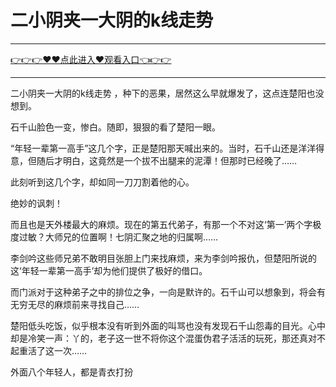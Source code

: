 # 二小阴夹一大阴的k线走势

<hr/> <a href="https://github.com/nemmp/jaok/issues/2">👉👉👉♥♥点此进入♥观看入口👈👉👉</a><hr/>

二小阴夹一大阴的k线走势
，种下的恶果，居然这么早就爆发了，这点连楚阳也没想到。

石千山脸色一变，惨白。随即，狠狠的看了楚阳一眼。

“年轻一辈第一高手”这几个字，正是楚阳那天喊出来的。当时，石千山还是洋洋得意，但随后才明白，这竟然是一个拔不出腿来的泥潭！但那时已经晚了……

此刻听到这几个字，却如同一刀刀割着他的心。

绝妙的讽刺！

而且也是天外楼最大的麻烦。现在的第五代弟子，有那一个不对这‘第一’两个字极度过敏？大师兄的位置啊！七阴汇聚之地的归属啊……

李剑吟这些师兄弟不敢明目张胆上门来找麻烦，来为李剑吟报仇，但楚阳所说的这‘年轻一辈第一高手’却为他们提供了极好的借口。

而门派对于这种弟子之中的排位之争，一向是默许的。石千山可以想象到，将会有无穷无尽的麻烦前来寻找自己……

楚阳低头吃饭，似乎根本没有听到外面的叫骂也没有发现石千山怨毒的目光。心中却是冷笑一声：丫的，老子这一世不将你这个混蛋伪君子活活的玩死，那还真对不起重活了这一次……

外面八个年轻人，都是青衣打扮

